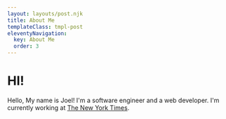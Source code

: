 ```yaml
---
layout: layouts/post.njk
title: About Me
templateClass: tmpl-post
eleventyNavigation:
  key: About Me
  order: 3
---
```


# HI!

Hello, My name is Joel! I'm a software engineer and a web developer. I'm currently working at [The New York Times](https://www.nytimes.com/).


